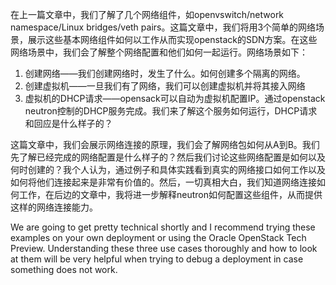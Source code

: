 在上一篇文章中，我们了解了几个网络组件，如openvswitch/network namespace/Linux bridges/veth pairs。这篇文章中，我们将用3个简单的网络场景，展示这些基本网络组件如何以工作从而实现openstack的SDN方案。在这些网络场景中，我们会了解整个网络配置和他们如何一起运行。网络场景如下：
1. 创建网络——我们创建网络时，发生了什么。如何创建多个隔离的网络。
2. 创建虚拟机——一旦我们有了网络，我们可以创建虚拟机并将其接入网络
3. 虚拟机的DHCP请求——opensack可以自动为虚拟机配置IP。通过openstack neutron控制的DHCP服务完成。我们来了解这个服务如何运行，DHCP请求和回应是什么样子的？

这篇文章中，我们会展示网络连接的原理，我们会了解网络包如何从A到B。我们先了解已经完成的网络配置是什么样子的？然后我们讨论这些网络配置是如何以及何时创建的？我个人认为，通过例子和具体实践看到真实的网络接口如何工作以及如何将他们连接起来是非常有价值的。然后，一切真相大白，我们知道网络连接如何工作，在后边的文章中，我将进一步解释neutron如何配置这些组件，从而提供这样的网络连接能力。

We are going to get pretty technical shortly and I recommend trying these examples on your own deployment or using the Oracle OpenStack Tech Preview. Understanding these three use cases thoroughly and how to look at them will be very helpful when trying to debug a deployment in case something does not work.
